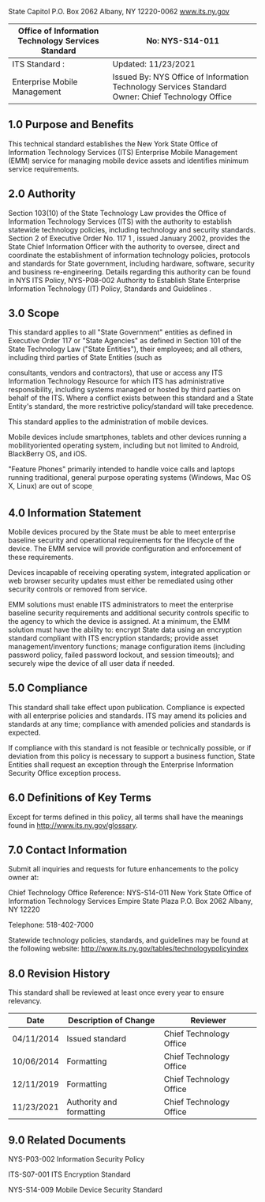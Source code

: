 
<!-- image -->

State Capitol P.O. Box 2062 Albany, NY 12220-0062 www.its.ny.gov


| Office of Information  Technology Services Standard   | No:  NYS-S14-011                                                                                     |
|-------------------------------------------------------|------------------------------------------------------------------------------------------------------|
| ITS Standard :                                        | Updated:  11/23/2021                                                                                 |
| Enterprise Mobile  Management                         | Issued By:  NYS Office of Information  Technology Services  Standard Owner:  Chief Technology Office |

## 1.0 Purpose and Benefits

This technical standard establishes the New York State Office of Information Technology Services (ITS) Enterprise Mobile Management (EMM) service for managing mobile device assets and identifies minimum service requirements.

## 2.0 Authority

Section 103(10) of the State Technology Law provides the Office of Information Technology Services (ITS) with the authority to establish statewide technology policies, including technology and security standards. Section 2 of Executive Order No. 117 1 , issued January 2002, provides the State Chief Information Officer with the authority to oversee, direct and coordinate the establishment of information technology policies, protocols and standards for State government, including hardware, software, security and business re-engineering. Details regarding this authority can be found in NYS ITS Policy, NYS-P08-002 Authority to Establish State Enterprise Information Technology (IT) Policy, Standards and Guidelines .

## 3.0 Scope

This standard applies to all "State Government" entities as defined in Executive Order 117 or "State Agencies" as defined in Section 101 of the State Technology Law ("State Entities"), their employees; and all others, including third parties of State Entities (such as

consultants, vendors and contractors), that use or access any ITS Information Technology Resource for which ITS has administrative responsibility, including systems managed or hosted by third parties on behalf of the ITS. Where a conflict exists between this standard and a State Entity's standard, the more restrictive policy/standard will take precedence.

This standard applies to the administration of mobile devices.

Mobile devices include smartphones, tablets and other devices running a mobilityoriented operating system, including but not limited to Android, BlackBerry OS, and iOS.

"Feature Phones" primarily intended to handle voice calls and laptops running traditional, general purpose operating systems (Windows, Mac OS X, Linux) are out of scope$_{. }$

## 4.0 Information Statement

Mobile devices procured by the State must be able to meet enterprise baseline security and operational requirements for the lifecycle of the device. The EMM service will provide configuration and enforcement of these requirements.

Devices incapable of receiving operating system, integrated application or web browser security updates must either be remediated using other security controls or removed from service.

EMM solutions must enable ITS administrators to meet the enterprise baseline security requirements and additional security controls specific to the agency to which the device is assigned. At a minimum, the EMM solution must have the ability to: encrypt State data using an encryption standard compliant with ITS encryption standards; provide asset management/inventory functions; manage configuration items (including password policy, failed password lockout, and session timeouts); and securely wipe the device of all user data if needed.

## 5.0 Compliance

This standard shall take effect upon publication. Compliance is expected with all enterprise policies and standards. ITS may amend its policies and standards at any time; compliance with amended policies and standards is expected.

If compliance with this standard is not feasible or technically possible, or if deviation from this policy is necessary to support a business function, State Entities shall request an exception through the Enterprise Information Security Office exception process.

## 6.0 Definitions of Key Terms

Except for terms defined in this policy, all terms shall have the meanings found in http://www.its.ny.gov/glossary.

## 7.0 Contact Information

Submit all inquiries and requests for future enhancements to the policy owner at:

Chief Technology Office Reference: NYS-S14-011 New York State Office of Information Technology Services Empire State Plaza P.O. Box 2062 Albany, NY 12220

Telephone: 518-402-7000

Statewide technology policies, standards, and guidelines may be found at the following website: http://www.its.ny.gov/tables/technologypolicyindex

## 8.0 Revision History

This standard shall be reviewed at least once every year to ensure relevancy.


| Date$_{  }$   | Description of Change    | Reviewer                |
|---------------|--------------------------|-------------------------|
| 04/11/2014    | Issued standard          | Chief Technology Office |
| 10/06/2014    | Formatting               | Chief Technology Office |
| 12/11/2019    | Formatting               | Chief Technology Office |
| 11/23/2021    | Authority and formatting | Chief Technology Office |

## 9.0 Related Documents

NYS-P03-002 Information Security Policy

ITS-S07-001 ITS Encryption Standard

NYS-S14-009 Mobile Device Security Standard